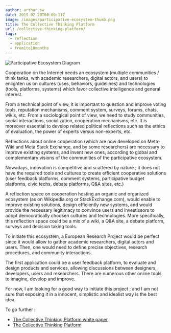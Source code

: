 ```yaml
---
author: arthur.sw
date: 2019-02-20T00:00:11Z
image: /images/participative-ecosystem-thumb.png
title: The Collective Thinking Platform
url: /collective-thinking-platform/
tags:
  - reflection
  - application
  - from1to18months
---
```


![Participative Ecosystem Diagram](/images/participative-ecosystem.png)

Cooperation on the Internet needs an ecosystem (multiple communities / think tanks, with academic researchers, digital actors, and users) to enlighten us on cultures (uses, behaviors, guidelines) and technologies (tools, platforms, systems) which favor collective intelligence and general interest.

From a technical point of view, it is important to question and improve voting tools, reputation mechanisms, comment system, surveys, forums, chats, wikis, etc.
From a sociological point of view, we need to study communities, social interactions, socialization, cooperation mechanisms, etc.
It is moreover essential to develop related political reflections such as the ethics of evaluation, the power of experts versus non-experts, etc.

Reflections about online cooperation (which are now developed on Meta-Wiki and Meta Stack Exchange, and by some researchers) are necessary to improve existing systems, and invent new ones, according to global and complementary visions of the communities of the participative ecosystem.

Nowadays, innovation is competitive and scattered by nature ; it does not have the required tools and cultures to create efficient cooperative solutions (user feedback platforms, comment systems, participative budget platforms, civic techs, debate platforms, Q&A sites, etc.)

A reflection space on cooperation hosting an organic and organized ecosystem (as on Wikipedia.org or StackExchange.com), would enable to improve existing solutions, design efficiently new systems, and would provide the necessary legitimacy to convince users and investissors to adopt democratically choosen cultures and technologies. More specifically, this reflection space could be a mix of a wiki, a Q&A site, a debate platform, surveys and decision taking tools.

To initiate this ecosystem, a European Research Project would be perfect since it would allow to gather academic researchers, digital actors and users. Then, one would need to define precise objectives, research procedures, and community interactions.

The first application could be a user feedback platform, to evaluate and design products and services, allowing discussions between designers, developers, users and researchers. There are numerous other online tools to imagine, develop and improve.

For now, I am looking for a good way to initiate this project ; and I am not sure that exposing it in a innocent, simplistic and idealist way is the best idea.

To go further : 

 - [The Collective Thinking Platform white paper](https://hackmd.io/6svgFUsYT2CpVvC2DVbVbA#) 
 - [The Collective Thinking Platform](http://meta.collectivethinking.pw/)

